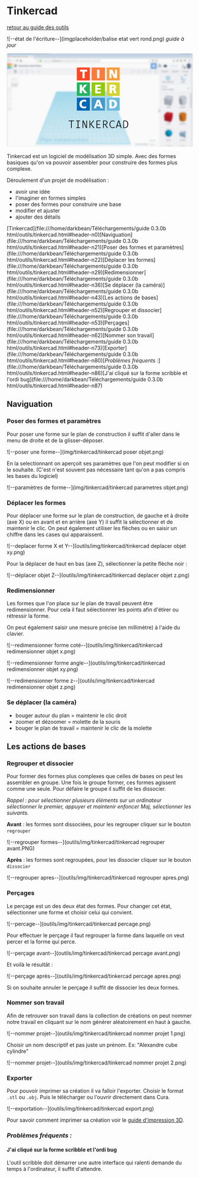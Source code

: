 # Tinkercad

[retour au guide des outils](outils.md)

![--état de l'écriture--](imgplaceholder/balise etat vert rond.png) *guide à jour*

![--image tinkercad--](imgplaceholder/outils/tinkercad.png)

Tinkercad  est un logiciel de modélisation 3D simple.  Avec des formes basiques  qu'on va pouvoir assembler pour construire des formes plus complexe.

 

Déroulement d'un projet de modélisation :

- avoir une idée
- l'imaginer en formes simples
- poser des formes pour construire une base
- modifier et ajuster
- ajouter des détails

 

[Tinkercad](file:///home/darkbean/Téléchargements/guide 0.3.0b html/outils/tinkercad.html#header-n0)[Naviguation](file:///home/darkbean/Téléchargements/guide 0.3.0b html/outils/tinkercad.html#header-n21)[Poser des formes et paramètres](file:///home/darkbean/Téléchargements/guide 0.3.0b html/outils/tinkercad.html#header-n22)[Déplacer les formes](file:///home/darkbean/Téléchargements/guide 0.3.0b html/outils/tinkercad.html#header-n29)[Redimensionner](file:///home/darkbean/Téléchargements/guide 0.3.0b html/outils/tinkercad.html#header-n36)[Se déplacer (la caméra)](file:///home/darkbean/Téléchargements/guide 0.3.0b html/outils/tinkercad.html#header-n43)[Les actions de bases](file:///home/darkbean/Téléchargements/guide 0.3.0b html/outils/tinkercad.html#header-n52)[Regrouper et dissocier](file:///home/darkbean/Téléchargements/guide 0.3.0b html/outils/tinkercad.html#header-n53)[Perçages](file:///home/darkbean/Téléchargements/guide 0.3.0b html/outils/tinkercad.html#header-n62)[Nommer son travail](file:///home/darkbean/Téléchargements/guide 0.3.0b html/outils/tinkercad.html#header-n73)[Exporter](file:///home/darkbean/Téléchargements/guide 0.3.0b html/outils/tinkercad.html#header-n80)[*Problèmes fréquents :*](file:///home/darkbean/Téléchargements/guide 0.3.0b html/outils/tinkercad.html#header-n86)[J'ai cliqué sur la forme scribble et l'ordi bug](file:///home/darkbean/Téléchargements/guide 0.3.0b html/outils/tinkercad.html#header-n87)

## Naviguation

### Poser des formes et paramètres

Pour poser une forme sur le plan de construction il suffit d'aller dans le menu de droite et de la glisser-déposer.

![--poser une forme--](img/tinkercad/tinkercad poser objet.png)

 

En  la selectionnant on aperçoit ses paramètres que l'on peut modifier si  on le souhaite. (C'est n'est souvent pas nécessaire tant qu'on a pas  compris les bases du logiciel)

![--paramètres de forme--](img/tinkercad/tinkercad parametres objet.png)

 

### Déplacer les formes

Pour  déplacer une forme sur le plan de construction, de gauche et à droite  (axe X) ou en avant et en arrière (axe Y) il suffit la sélectionner et  de maintenir le clic. On peut également utiliser les flèches ou en  saisir un chiffre dans les cases qui apparaissent.

![--deplacer forme X et Y--](outils/img/tinkercad/tinkercad deplacer objet xy.png)

 

Pour la déplacer de haut en bas (axe Z), sélectionner la petite flèche noir :

![--déplacer objet Z--](outils/img/tinkercad/tinkercad deplacer objet z.png)

 

### Redimensionner

Les  formes que l'on place sur le plan de travail peuvent être  redimensionner. Pour cela il faut sélectionner les points afin d'étirer  ou rétressir la forme.

On peut également saisir une mesure précise (en millimètre) à l'aide du clavier.

![--redimensionner forme coté--](outils/img/tinkercad/tinkercad redimensionner objet x.png)

![--redimensionner forme angle--](outils/img/tinkercad/tinkercad redimensionner objet xy.png)

![--redimensionner forme z--](outils/img/tinkercad/tinkercad redimensionner objet z.png)

 

### Se déplacer (la caméra)

- bouger autour du plan = maintenir le clic droit
- zoomer et dézoomer = molette de la souris
- bouger le plan de travail = maintenir le clic de la molette

 

## Les actions de bases

### Regrouper et dissocier

Pour  former des formes plus complexes que celles de bases on peut les  assembler en groupe. Une fois le groupe former, ces formes agissent  comme une seule. Pour défaire le groupe il suffit de les dissocier.

*Rappel : pour sélectionner plusieurs éléments sur un ordinateur sélectionner le premier, appuyer et maintenir enfoncer Maj, sélectionner les suivants.*

**Avant** : les formes sont dissociées, pour les regrouper cliquer sur le bouton `regrouper`

![--regrouper formes--](outils/img/tinkercad/tinkercad regrouper avant.PNG)

 

**Après** : les formes sont regroupées, pour les dissocier cliquer sur le bouton `dissocier`

![--regrouper apres--](outils/img/tinkercad/tinkercad regrouper apres.png)

 

### Perçages

Le perçage est un des deux état des formes. Pour changer cet état, sélectionner une forme et choisir celui qui convient.

![--percage--](outils/img/tinkercad/tinkercad percage.png)

 

Pour effectuer le perçage il faut regrouper la forme dans laquelle on veut percer et la forme qui perce.

![--perçage avant--](outils/img/tinkercad/tinkercad percage avant.png)

 

Et voilà le résultât :

![--perçage après--](outils/img/tinkercad/tinkercad percage apres.png)

Si on souhaite annuler le perçage il suffit de dissocier les deux formes.

 

### Nommer son travail

Afin  de retrouver son travail dans la collection de créations on peut nommer  notre travail en cliquant sur le nom générer aléatoirement en haut à  gauche.

![--nommer projet--](outils/img/tinkercad/tinkercad nommer projet 1.png)

 

Choisir un nom descriptif et pas juste un prénom. Ex: "Alexandre cube cylindre"

![--nommer projet--](outils/img/tinkercad/tinkercad nommer projet 2.png)

 

### Exporter

Pour pouvoir imprimer sa création il va falloir l'exporter. Choisir le format `.stl` ou `.obj`. Puis le télécharger ou l'ouvrir directement dans Cura.

![--exportation--](outils/img/tinkercad/tinkercad export.png)

 

Pour savoir comment imprimer sa création voir le [guide d'impression 3D](outils/imprimante3D.md).

 

### *Problèmes fréquents :*

#### J'ai cliqué sur la forme scribble et l'ordi bug

L'outil scribble doit démarrer une autre interface qui ralenti demande du temps à l'ordinateur, il suffit d'attendre.

